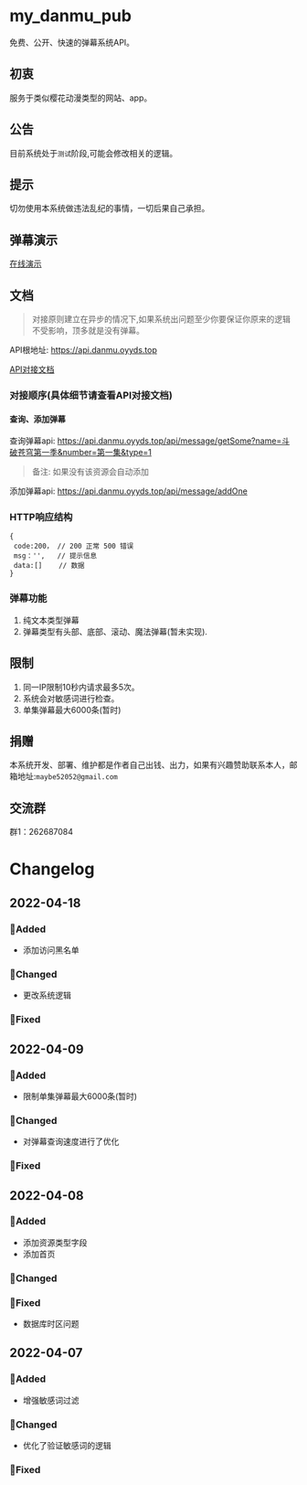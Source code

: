 # my_danmu_pub
免费、公开、快速的弹幕系统API。

## 初衷
服务于类似樱花动漫类型的网站、app。

## 公告
目前系统处于`测试`阶段,可能会修改相关的逻辑。

## 提示
切勿使用本系统做违法乱纪的事情，一切后果自己承担。

## 弹幕演示
[在线演示](http://null_639_5368.gitee.io/my_danmu )

## 文档
> 对接原则建立在异步的情况下,如果系统出问题至少你要保证你原来的逻辑不受影响，顶多就是没有弹幕。

API根地址: https://api.danmu.oyyds.top

[API对接文档](https://console-docs.apipost.cn/doc.html?url=508e9181d81a978c&salt=d92a27922cea066a#b9ce2fcf-2f24-4f5c-8b93-c82254714851)

### 对接顺序(具体细节请查看API对接文档)

 #### 查询、添加弹幕 
 查询弹幕api: https://api.danmu.oyyds.top/api/message/getSome?name=斗破苍穹第一季&number=第一集&type=1
 > 备注: 如果没有该资源会自动添加
 
 添加弹幕api: https://api.danmu.oyyds.top/api/message/addOne
 
### HTTP响应结构
```
{
 code:200， // 200 正常 500 错误 
 msg：'',   // 提示信息
 data:[]    // 数据
}
```

### 弹幕功能
1. 纯文本类型弹幕
2. 弹幕类型有头部、底部、滚动、魔法弹幕(暂未实现).

## 限制

1. 同一IP限制10秒内请求最多5次。
2. 系统会对敏感词进行检查。
3. 单集弹幕最大6000条(暂时)

## 捐赠

本系统开发、部署、维护都是作者自己出钱、出力，如果有兴趣赞助联系本人，邮箱地址:`maybe52052@gmail.com`
## 交流群
群1：262687084

# Changelog

## 2022-04-18
### 🎁Added
- 添加访问黑名单
### 🤝Changed
- 更改系统逻辑
### 🐛Fixed

## 2022-04-09
### 🎁Added
- 限制单集弹幕最大6000条(暂时)
### 🤝Changed
- 对弹幕查询速度进行了优化
### 🐛Fixed

## 2022-04-08
### 🎁Added
- 添加资源类型字段
- 添加首页
### 🤝Changed
### 🐛Fixed
- 数据库时区问题

## 2022-04-07
### 🎁Added
- 增强敏感词过滤
### 🤝Changed
- 优化了验证敏感词的逻辑
### 🐛Fixed
